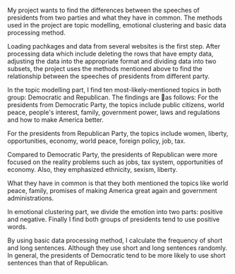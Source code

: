 My project wants to find the differences between the speeches of presidents from two parties and what they have in common. The methods used in the project are topic modelling, emotional clustering and basic data processing method. 

Loading pachkages and data from several websites is the first step. After processing data which include deleting the rows that have empty data, adjusting the data into the appropriate format and dividing data into two subsets, the project uses the methods mentioned above to find the relationship between the speeches of presidents from different party.

In the topic modelling part, I find ten most-likely-mentioned topics in both group: Democratic and Republican. The findings are 􏰊as follows:
For the presidents from Democratic Party, the topics include public citizens, world peace, people's interest, family, government power, laws and regulations and how to make America better.

For the presidents from Republican Party, the topics include women, liberty, opportunities, economy, world peace, foreign policy, job, tax.

Compared to Democratic Party, the presidents of Republican were more focused on the reality problems such as jobs, tax system, opportunities of economy. Also, they emphasized ethnicity, sexism, liberty.

What they have in common is that they both mentioned the topics like world peace, family, promises of making America great again and government administrations.

In emotional clustering part, we divide the emotion into two parts: positive and negative. Finally I find both groups of presidents tend to use positive words.

By using basic data processing method, I calculate the frequency of short and long sentences. Although they use short and long sentences randomly. In general, the presidents of Democratic tend to be more likely to use short sentences than that of Republican.


